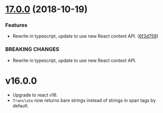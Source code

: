 # [17.0.0](https://github.com/benbria/react-i18n-wrapper/compare/v16.0.0...v17.0.0) (2018-10-19)

### Features

* Rewrite in typescript, update to use new React context API. ([6f3d759](https://github.com/benbria/react-i18n-wrapper/commit/6f3d759))

### BREAKING CHANGES

* Rewrite in typescript, update to use new React context API.

# v16.0.0

* Upgrade to react v16.
* `Translate` now returns bare strings instead of strings in span tags by default.
